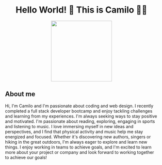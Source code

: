 <div id='header' align='center'> 
 <h1> Hello World! 👋 This is Camilo 👨‍💻 </h1>
 <img src='https://media.giphy.com/media/WTjXuYA2y4o3UZly3W/giphy.gif' width='200'>
</div>

 <h2> About me </h2>
 
<p> Hi, I'm Camilo and I'm passionate about coding and web design. I recently completed a full stack developer bootcamp and enjoy tackling challenges and learning from my experiences. I'm always seeking ways to stay positive and motivated. I'm passionate about reading, exploring, engaging in sports and listening to music. I love immersing myself in new ideas and perspectives, and I find that physical activity and music help me stay energized and focused. Whether it's discovering new authors, singers or hiking in the great outdoors, I'm always eager to explore and learn new things. I enjoy working in teams to achieve goals, and I'm excited to learn more about your project or company and look forward to working together to achieve our goals! 
 </p>

